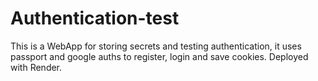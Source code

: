 # Authentication-test

This is a WebApp for storing secrets and testing authentication, it uses passport and google auths to register, login and save cookies. Deployed with Render.
